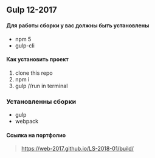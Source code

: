 ## Gulp 12-2017

#### Для работы сборки у вас должны быть установлены
* npm 5
* gulp-cli

#### Как установить проект

1. clone this repo 
2. npm i
3. gulp //run in terminal

### Установленны сборки

* gulp
* webpack

#### Ссылка на портфолио
> https://web-2017.github.io/LS-2018-01/build/
